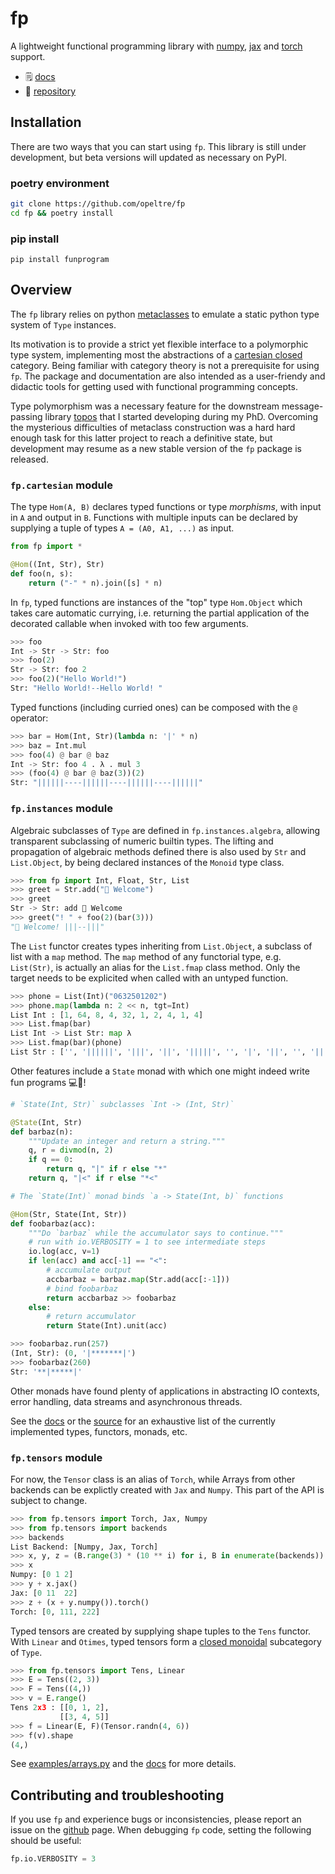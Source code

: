 # fp

A lightweight functional programming library with 
[numpy], [jax] and [torch] support. 

- 🗒️ [docs]
- 📁 [repository]

[docs]:https://readthedocs.io/funprogram
[repository]:https://github.com/opeltre/fp
[numpy]:https://numpy.org
[jax]:https://jax.readthedocs.io/en/latest/
[torch]:https://pytorch.org/docs

## Installation 

There are two ways that you can start using `fp`. 
This library is still under development, 
but beta versions will updated as necessary on PyPI.

### poetry environment

```bash
git clone https://github.com/opeltre/fp
cd fp && poetry install
```

### pip install

```
pip install funprogram
```

## Overview

The `fp` library relies on python [metaclasses] to emulate a static python type system of `Type` instances. 

Its motivation is to provide a strict yet flexible interface 
to a polymorphic type system, implementing most the 
abstractions of a [cartesian closed] category. 
Being familiar with category theory is not a prerequisite for using `fp`. 
The package and documentation are also intended as a user-friendy 
and didactic tools for getting used with functional programming concepts. 

[cartesian closed]: https://en.wikipedia.org/wiki/Cartesian_closed_category

[metaclasses]: https://www.python.org/dev/peps/pep-3115/ 

Type polymorphism was a necessary feature for the 
downstream message-passing library [topos] that I started developing 
during my PhD. 
Overcoming the mysterious difficulties of metaclass construction was a hard hard enough task for this latter project to reach a definitive state, but development may resume as a new stable version of the `fp` package is released. 

[topos]: https://github.com/opeltre/topos 

### `fp.cartesian` module

The type `Hom(A, B)` declares typed functions or type _morphisms_, with input in `A` and output in `B`. Functions with multiple inputs can be declared by supplying a tuple of types `A = (A0, A1, ...)` as input.

```py
from fp import *

@Hom((Int, Str), Str)
def foo(n, s):
    return ("-" * n).join([s] * n)
```

In `fp`, typed functions are instances of the "top" type `Hom.Object` which takes care automatic currying, i.e. returning the partial application of 
the decorated callable when invoked with too few arguments. 

```py
>>> foo
Int -> Str -> Str: foo
>>> foo(2)
Str -> Str: foo 2
>>> foo(2)("Hello World!")
Str: "Hello World!--Hello World! "
```

Typed functions (including curried ones) can be composed with the `@` operator:

```py
>>> bar = Hom(Int, Str)(lambda n: '|' * n)
>>> baz = Int.mul
>>> foo(4) @ bar @ baz 
Int -> Str: foo 4 . λ . mul 3
>>> (foo(4) @ bar @ baz(3))(2)
Str: "||||||----||||||----||||||----||||||"
```

### `fp.instances` module

Algebraic subclasses  of `Type` are defined in `fp.instances.algebra`, 
allowing transparent subclassing of numeric builtin types. The lifting and propagation of algebraic methods defined there is also used by `Str` 
and `List.Object`, by being declared instances of the `Monoid` type class.

```py
>>> from fp import Int, Float, Str, List
>>> greet = Str.add("👋 Welcome")
>>> greet 
Str -> Str: add 👋 Welcome
>>> greet("! " + foo(2)(bar(3)))
"👋 Welcome! |||--|||"
```

The `List` functor creates types inheriting from `List.Objecŧ`, a subclass of list with a `map` method. The `map` method of any functorial type, e.g.
`List(Str)`, is actually an alias for the `List.fmap` class method. Only the target needs to be explicited when called with an untyped function.

```py
>>> phone = List(Int)("0632501202")
>>> phone.map(lambda n: 2 << n, tgt=Int)
List Int : [1, 64, 8, 4, 32, 1, 2, 4, 1, 4]
>>> List.fmap(bar)
List Int -> List Str: map λ
>>> List.fmap(bar)(phone)
List Str : ['', '||||||', '|||', '||', '|||||', '', '|', '||', '', '||']
```

Other features include a `State` monad with which one might indeed write 
fun programs 💻🐒!

```py
# `State(Int, Str)` subclasses `Int -> (Int, Str)`

@State(Int, Str)
def barbaz(n):
    """Update an integer and return a string."""
    q, r = divmod(n, 2)
    if q == 0:
        return q, "|" if r else "*"
    return q, "|<" if r else "*<"

# The `State(Int)` monad binds `a -> State(Int, b)` functions

@Hom(Str, State(Int, Str))
def foobarbaz(acc):
    """Do `barbaz` while the accumulator says to continue."""
    # run with io.VERBOSITY = 1 to see intermediate steps
    io.log(acc, v=1)
    if len(acc) and acc[-1] == "<":
        # accumulate output
        accbarbaz = barbaz.map(Str.add(acc[:-1]))
        # bind foobarbaz
        return accbarbaz >> foobarbaz
    else: 
        # return accumulator
        return State(Int).unit(acc)

>>> foobarbaz.run(257)
(Int, Str): (0, '|*******|')
>>> foobarbaz(260)
Str: '**|*****|'
```
Other monads have found plenty of applications 
in abstracting IO contexts, error handling, data streams and asynchronous 
threads.

See the [docs] or the [source][instances] for an exhaustive list of 
the currently implemented types, functors, monads, etc. 

[instances]: https://github.com/opeltre/fp/blob/master/fp/instances/__init__.py

### `fp.tensors` module

For now, the `Tensor` class is an alias of `Torch`, while Arrays from other backends can be explictly created with `Jax` and `Numpy`. This part of the API is
subject to change. 

```py
>>> from fp.tensors import Torch, Jax, Numpy
>>> from fp.tensors import backends
>>> backends
List Backend: [Numpy, Jax, Torch]
>>> x, y, z = (B.range(3) * (10 ** i) for i, B in enumerate(backends))
>>> x
Numpy: [0 1 2]
>>> y + x.jax() 
Jax: [0 11  22]
>>> z + (x + y.numpy()).torch()
Torch: [0, 111, 222]
```

Typed tensors are created by supplying shape tuples to the  `Tens` functor. 
With `Linear` and `Otimes`, typed tensors form a [closed monoidal] 
subcategory of `Type`.

[closed monoidal]: https://en.wikipedia.org/wiki/Closed_monoidal_category

```py
>>> from fp.tensors import Tens, Linear
>>> E = Tens((2, 3))
>>> F = Tens((4,))
>>> v = E.range()
Tens 2x3 : [[0, 1, 2],
           [[3, 4, 5]]
>>> f = Linear(E, F)(Tensor.randn(4, 6))
>>> f(v).shape
(4,)
```

See [examples/arrays.py](examples.arrays.py) and the [docs] for more details.

## Contributing and troubleshooting

If you use `fp` and experience bugs or inconsistencies, 
please report an issue on the 
[github](htts://github.com/opeltre/fp/issues) page.
When debugging `fp` code, setting the following should be useful:

```py
fp.io.VERBOSITY = 3
```